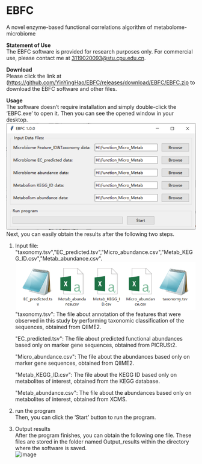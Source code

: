 # EBFC
A novel enzyme-based functional correlations algorithm of metabolome-microbiome  
  
**Statement of Use**  
The EBFC software is provided for research purposes only. For commercial use, please contact me at 3119020093@stu.cpu.edu.cn.  
  
**Download**  
Please click the link at (https://github.com/YinYingHao/EBFC/releases/download/EBFC/EBFC.zip to download the EBFC software and other files.   
  
**Usage**  
The software doesn’t require installation and simply double-click the ‘EBFC.exe’ to open it. Then you can see the opened window in your desktop.  
![image](https://github.com/YinYingHao/EBFC/blob/main/images/Figure1.PNG)  
Next, you can easily obtain the results after the following two steps.  
1. Input file: "taxonomy.tsv","EC_predicted.tsv","Micro_abundance.csv","Metab_KEGG_ID.csv","Metab_abundance.csv".
![image](https://github.com/YinYingHao/EBFC/blob/main/images/Figure2.PNG)  
    "taxonomy.tsv": The file about annotation of the features that were observed in this study by performing taxonomic classification of the sequences, obtained from QIIME2.
  
    "EC_predicted.tsv": The file about predicted functional abundances based only on marker gene sequences, obtained from PICRUSt2.
  
    "Micro_abundance.csv": The file about the abundances based only on marker gene sequences, obtained from QIIME2.  
  
    "Metab_KEGG_ID.csv": The file about the KEGG ID based only on metabolites of interest, obtained from the KEGG database.  
  
    "Metab_abundance.csv": The file about the abundances based only on metabolites of interest, obtained from XCMS.  
  
2. run the program  
Then, you can click the ‘Start’ button to run the program.

3. Output results  
After the program finishes, you can obtain the following one file. These files are stored in the folder named Output_results within the directory where the software is saved.  
![image](https://github.com/EightForest/EBFC/blob/main/images/Figure3.PNG)
